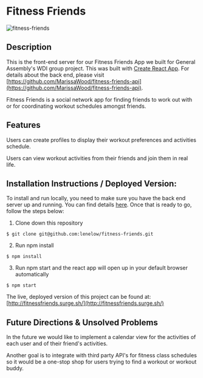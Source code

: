 # Fitness Friends 

![fitness-friends](https://user-images.githubusercontent.com/26101268/43014139-395db7a4-8c19-11e8-8a0b-0c3146b33908.png)

## Description

This is the front-end server for our Fitness Friends App we built for General Assembly's WDI group project.  This was built with [Create React App](https://github.com/facebookincubator/create-react-app). For details about the back end, please visit [https://github.com/MarissaWood/fitness-friends-api](https://github.com/MarissaWood/fitness-friends-api).  

Fitness Friends is a social network app for finding friends to work out with or for coordinating workout schedules amongst friends.  

## Features

Users can create profiles to display their workout preferences and activities schedule.

Users can view workout activities from their friends and join them in real life.

## Installation Instructions / Deployed Version:

To install and run locally, you need to make sure you have the back end server up and running.  You can find details [here](https://github.com/MarissaWood/fitness-friends-api).  Once that is ready to go, follow the steps below:

1. Clone down this repository
```
$ git clone git@github.com:lenelow/fitness-friends.git
```
2. Run npm install
```
$ npm install
```
3. Run npm start and the react app will open up in your default browser automatically
```
$ npm start
``` 

The live, deployed version of this project can be found at: [http://fitnessfriends.surge.sh/](http://fitnessfriends.surge.sh/)


## Future Directions & Unsolved Problems

In the future we would like to implement a calendar view for the activities of each user and of their friend's activities.  

Another goal is to integrate with third party API's for fitness class schedules so it would be a one-stop shop for users trying to find a workout or workout buddy. 
